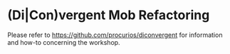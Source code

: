 # (Di|Con)vergent Mob Refactoring

Please refer to https://github.com/procurios/diconvergent for information and how-to concerning the workshop.
